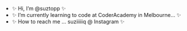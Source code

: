 - ✨ Hi, I’m @suztopp ✨
- ✨ I’m currently learning to code at CoderAcademy in Melbourne... ✨
- ✨ How to reach me ... suziiiiiq @ Instagram ✨
